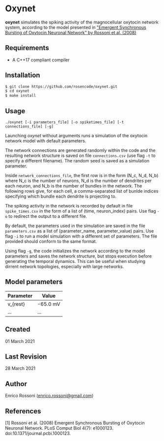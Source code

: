 # Oxynet

**oxynet** simulates the spiking activity of the magnocellular oxytocin network system, according to the model presented in ["Emergent Synchronous Bursting of Oxytocin Neuronal Network" by Rossoni et al. (2008)](https://journals.plos.org/ploscompbiol/article?id=10.1371/journal.pcbi.1000123)

## Requirements

* A C++17 compliant compiler

## Installation

```bash
$ git clone https://github.com/rosencode/oxynet.git
$ cd oxynet
$ make install
```

## Usage

`./oxynet [-i parameters_file] [-o spiketimes_file] [-t connections_file] [-g]`

Launching _oxynet_ without arguments runs a simulation of the oxytocin network model with default parameters.

The network connections are generated randomly within the code and the resulting network structure is saved on file `connections.csv` (use flag `-t` to specify a different filename). The random seed is saved as a simulation parameter.

Inside `network_connections_file`, the first row is in the form (N_c, N_d, N_b) where N_c is the number of neurons, N_d is the number of dendrites per each neuron, and N_b is the number of bundles in the network. The following rows give, for each cell, a comma-separated list of bunlde indices specifying which bundle each dendrite is projecting to.

The spiking activity in the network is recorded by default in file `spike_times.csv` in the form of a list of (time, neuron_index) pairs. 
Use flag `-o` to redirect the output to a different file. 

By default, the parameters used in the simulation are saved in the file `parameters.csv` as a list of (parameter_name, parameter_value) pairs. Use flag `-i` to run a model simulation with a different set of parameters. The file provided should conform to the same format.

Using flag `-g`, the code initializes the network according to the model parameters and saves the network structure, but stops execution before generating the temporal dynamics. This can be useful when studying dirrent network topologies, especially with large networks.

## Model parameters

Parameter | Value
------------ | -------------
v_{rest} | -65.0 mV
... | ...

## Created 
01 March 2021

## Last Revision 
28 March 2021

## Author
Enrico Rossoni (enrico.rossoni@gmail.com)

## References 
[1] Rossoni et al. (2008) Emergent Synchronous Bursting of Oxytocin Neuronal Network. PLoS Comput Biol 4(7): e1000123. doi:10.1371/journal.pcbi.1000123.
